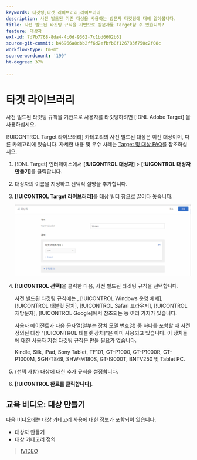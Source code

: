 ```yaml
---
keywords: 타깃팅;타겟 라이브러리;라이브러리
description: 사전 빌드된 기존 대상을 사용하는 방문자 타깃팅에 대해 알아봅니다.
title: 사전 빌드된 타깃팅 규칙을 기반으로 방문자를 Target할 수 있습니까?
feature: 대상자
exl-id: 7d7b7768-8da4-4c0d-9362-7c1bd6602b61
source-git-commit: b46966a8dbb2ff6d2efbfb8f126783f750c2f08c
workflow-type: tm+mt
source-wordcount: '199'
ht-degree: 37%

---
```


# 타겟 라이브러리

사전 빌드된 타깃팅 규칙을 기반으로 사용자를 타깃팅하려면 [!DNL Adobe Target] 을 사용하십시오.

[!UICONTROL Target 라이브러리] 카테고리의 사전 빌드된 대상은 이전 대상이며, 다른 카테고리에 있습니다. 자세한 내용 및 우수 사례는 [Target 및 대상 FAQ](/help/c-target/c-troubleshooting-targets-and-audiences/troubleshooting-targets-and-audiences.md#concept_C4EE4B8F4840430CBD798D579A8F208D)를 참조하십시오.

1. [!DNL Target] 인터페이스에서 **[!UICONTROL 대상자]** > **[!UICONTROL 대상자 만들기]**&#x200B;를 클릭합니다.
1. 대상자의 이름을 지정하고 선택적 설명을 추가합니다.
1. **[!UICONTROL Target 라이브러리]**&#x200B;를 대상 빌더 창으로 끌어다 놓습니다.

   ![타겟 라이브러리](assets/target_library.png)

1. **[!UICONTROL 선택]**&#x200B;을 클릭한 다음, 사전 빌드된 타깃팅 규칙을 선택합니다.

   사전 빌드된 타깃팅 규칙에는 , [!UICONTROL Windows 운영 체제], [!UICONTROL 태블릿 장치], [!UICONTROL Safari 브라우저], [!UICONTROL 재방문자], [!UICONTROL Google]에서 참조되는 등 여러 가지가 있습니다.

   사용자 에이전트가 다음 문자열(일부는 장치 모델 번호임) 중 하나를 포함할 때 사전 정의된 대상 &quot;[!UICONTROL 태블릿 장치]&quot;은 이미 사용되고 있습니다. 이 장치들에 대한 사용자 지정 타깃팅 규칙은 만들 필요가 없습니다.

   Kindle, Silk, iPad, Sony Tablet, TF101, GT-P1000, GT-P1000R, GT-P1000M, SGH-T849, SHW-M180S, GT-I9000T, BNTV250 및 Tablet PC.

1. (선택 사항) 대상에 대한 추가 규칙을 설정합니다.
1. **[!UICONTROL 완료를 클릭합니다]**.

## 교육 비디오: 대상 만들기

다음 비디오에는 대상 카테고리 사용에 대한 정보가 포함되어 있습니다.

* 대상자 만들기
* 대상 카테고리 정의

>[!VIDEO](https://video.tv.adobe.com/v/17392)
